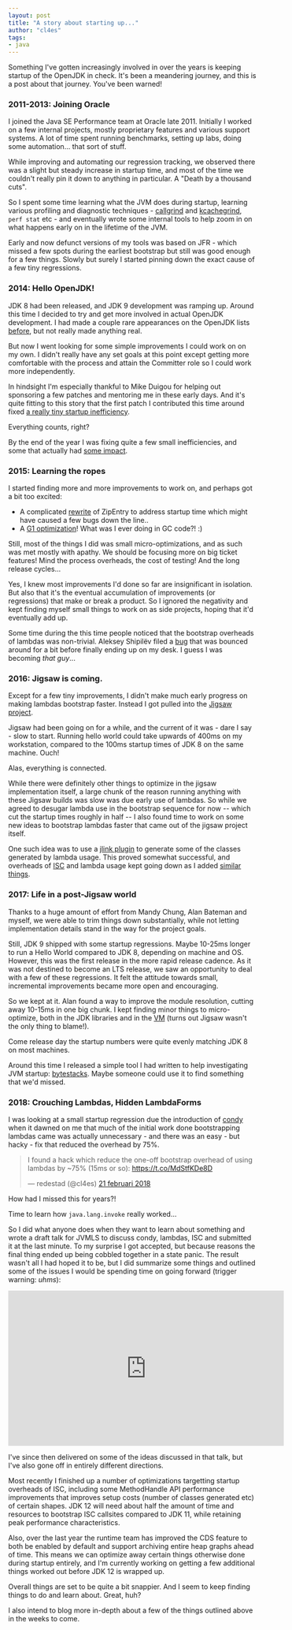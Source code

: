 ```yaml
---
layout: post
title: "A story about starting up..."
author: "cl4es"
tags:
- java 
---
```


Something I've gotten increasingly involved in over the years is keeping startup of the OpenJDK in check. It's been a meandering journey, and this is a post about that journey. You've been warned!

### 2011-2013: Joining Oracle

I joined the Java SE Performance team at Oracle late 2011. Initially I worked on a few internal projects, mostly proprietary features and various support systems. A lot of time spent running benchmarks, setting up labs, doing some automation... that sort of stuff.

While improving and automating our regression tracking, we observed there was a slight but steady increase in startup time, and most of the time we couldn't really pin it down to anything in particular. A "Death by a thousand cuts".

So I spent some time learning what the JVM does during startup, learning various profiling and diagnostic techniques - [callgrind](http://valgrind.org/docs/manual/cl-manual.html) and [kcachegrind](https://github.com/KDE/kcachegrind), `perf stat` etc - and eventually wrote some internal tools to help zoom in on what happens early on in the lifetime of the JVM. 

Early and now defunct versions of my tools was based on JFR - which missed a few spots during the earliest bootstrap but still was good enough for a few things. Slowly but surely I started pinning down the exact cause of a few tiny regressions.

### 2014: Hello OpenJDK!

JDK 8 had been released, and JDK 9 development was ramping up. Around this time I decided to try and get more involved in actual OpenJDK development. I had made a couple rare appearances on the OpenJDK lists [before](https://bugs.openjdk.java.net/browse/JDK-8006757), but not really made anything real.

But now I went looking for some simple improvements I could work on on my own. I didn't really have any set goals at this point except getting more comfortable with the process and attain the Committer role so I could work more independently.

In hindsight I'm especially thankful to Mike Duigou for helping out sponsoring a few patches and mentoring me in these early days. And it's quite fitting to this story that the first patch I contributed this time around fixed [a really tiny startup inefficiency](https://bugs.openjdk.java.net/browse/JDK-8040837).

Everything counts, right?

By the end of the year I was fixing quite a few small inefficiencies, and some that actually had [some impact](https://bugs.openjdk.java.net/browse/JDK-8057936).

### 2015: Learning the ropes

I started finding more and more improvements to work on, and perhaps got a bit too excited:

- A complicated [rewrite](https://bugs.openjdk.java.net/browse/JDK-8073497) of ZipEntry to address startup time which might have caused a few bugs down the line..
- A [G1 optimization](https://bugs.openjdk.java.net/browse/JDK-8069273)! What was I ever doing in GC code?! :)

Still, most of the things I did was small micro-optimizations, and as such was met mostly with apathy. We should be focusing more on big ticket features! Mind the process overheads, the cost of testing! And the long release cycles... 

Yes, I knew most improvements I'd done so far are insignificant in isolation. But also that it's the eventual accumulation of improvements (or regressions) that make or break a product. So I ignored the negativity and kept finding myself small things to work on as side projects, hoping that it'd eventually add up.

Some time during the this time people noticed that the bootstrap overheads of lambdas was non-trivial. Aleksey Shipilëv filed a [bug](https://bugs.openjdk.java.net/browse/JDK-8086045) that was bounced around for a bit before finally ending up on my desk. I guess I was becoming _that guy_...

### 2016: Jigsaw is coming.

Except for a few tiny improvements, I didn't make much early progress on making lambdas bootstrap faster. Instead I got pulled into the [Jigsaw project](https://openjdk.java.net/projects/jigsaw/).

Jigsaw had been going on for a while, and the current of it was - dare I say - slow to start. Running hello world could take upwards of 400ms on my workstation, compared to the 100ms startup times of JDK 8 on the same machine. Ouch!

Alas, everything is connected. 

While there were definitely other things to optimize in the jigsaw implementation itself, a large chunk of the reason running anything with these Jigsaw builds was slow was due early use of lambdas. So while we agreed to desugar lambda use in the bootstrap sequence for now -- which cut the startup times roughly in half --  I also found time to work on some new ideas to bootstrap lambdas faster that came out of the jigsaw project itself.

One such idea was to use a [jlink plugin](http://cr.openjdk.java.net/~redestad/scratch/bmh_species_gen.txt) to generate some of the classes generated by lambda usage. This proved somewhat successful, and overheads of [ISC](http://openjdk.java.net/jeps/280) and lambda usage kept going down as I added [similar](https://bugs.openjdk.java.net/browse/JDK-8164451) [things](https://bugs.openjdk.java.net/browse/JDK-8164483).


### 2017: Life in a post-Jigsaw world

Thanks to a huge amount of effort from Mandy Chung, Alan Bateman and myself, we were able to trim things down substantially, while not letting implementation details stand in the way for the project goals. 

Still, JDK 9 shipped with some startup regressions. Maybe 10-25ms longer to run a Hello World compared to JDK 8, depending on machine and OS. However, this was the first release in the more rapid release cadence. As it was not destined to become an LTS release, we saw an opportunity to deal with a few of these regressions. It felt the attitude towards small, incremental improvements became more open and encouraging.

So we kept at it. Alan found a way to improve the module resolution, cutting away 10-15ms in one big chunk. I kept finding minor things to micro-optimize, both in the JDK libraries and in the [VM](https://bugs.openjdk.java.net/browse/JDK-8180614) (turns out Jigsaw wasn't the only thing to blame!). 

Come release day the startup numbers were quite evenly matching JDK 8 on most machines. 

Around this time I released a simple tool I had written to help investigating JVM startup: [bytestacks](https://github.com/cl4es/bytestacks). Maybe someone could use it to find something that we'd missed.

### 2018: Crouching Lambdas, Hidden LambdaForms

I was looking at a small startup regression due the introduction of [condy](https://openjdk.java.net/jeps/309) when it dawned on me that much of the initial work done bootstrapping lambdas came was actually unnecessary - and there was an easy - but hacky - fix that reduced the overhead by 75%. 

<blockquote class="twitter-tweet" data-lang="sv"><p lang="en" dir="ltr">I found a hack which reduce the one-off bootstrap overhead of using lambdas by ~75% (15ms or so): <a href="https://t.co/MdStfKDe8D">https://t.co/MdStfKDe8D</a></p>&mdash; redestad (@cl4es) <a href="https://twitter.com/cl4es/status/966318082137448449?ref_src=twsrc%5Etfw">21 februari 2018</a></blockquote><script async src="https://platform.twitter.com/widgets.js" charset="utf-8"></script>

How had I missed this for years?! 

Time to learn how `java.lang.invoke` really worked...

So I did what anyone does when they want to learn about something and wrote a draft talk for JVMLS to discuss condy, lambdas, ISC and submitted it at the last minute. To my surprise I got accepted, but because reasons the final thing ended up being cobbled together in a state panic. The result wasn't all I had hoped it to be, but I did summarize some things and outlined some of the issues I would be spending time on going forward (trigger warning: _uhms_):

<iframe width="560" height="315" src="https://www.youtube.com/embed/3r_tHGtpU7A" frameborder="0" allow="accelerometer; autoplay; encrypted-media; gyroscope; picture-in-picture" allowfullscreen></iframe>

I've since then delivered on some of the ideas discussed in that talk, but I've also gone off in entirely different directions.

Most recently I finished up a number of optimizations targetting startup overheads of ISC, including some MethodHandle API performance improvements that improves setup costs (number of classes generated etc) of certain shapes. JDK 12 will need about half the amount of time and resources to bootstrap ISC callsites compared to JDK 11, while retaining peak performance characteristics.

Also, over the last year the runtime team has improved the CDS feature to both be enabled by default and support archiving entire heap graphs ahead of time. This means we can optimize away certain things otherwise done during startup entirely, and I'm currently working on getting a few additional things worked out before JDK 12 is wrapped up.

Overall things are set to be quite a bit snappier. And I seem to keep finding things to do and learn about. Great, huh?

I also intend to blog more in-depth about a few of the things outlined above in the weeks to come. 
